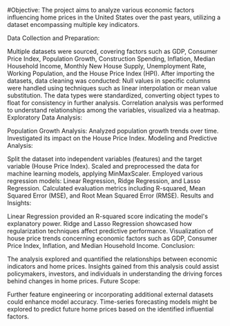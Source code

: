 #Objective:
The project aims to analyze various economic factors influencing home prices in the United States over the past years, utilizing a dataset encompassing multiple key indicators.

Data Collection and Preparation:

Multiple datasets were sourced, covering factors such as GDP, Consumer Price Index, Population Growth, Construction Spending, Inflation, Median Household Income, Monthly New House Supply, Unemployment Rate, Working Population, and the House Price Index (HPI).
After importing the datasets, data cleaning was conducted:
Null values in specific columns were handled using techniques such as linear interpolation or mean value substitution.
The data types were standardized, converting object types to float for consistency in further analysis.
Correlation analysis was performed to understand relationships among the variables, visualized via a heatmap.
Exploratory Data Analysis:

Population Growth Analysis:
Analyzed population growth trends over time.
Investigated its impact on the House Price Index.
Modeling and Predictive Analysis:

Split the dataset into independent variables (features) and the target variable (House Price Index).
Scaled and preprocessed the data for machine learning models, applying MinMaxScaler.
Employed various regression models:
Linear Regression, Ridge Regression, and Lasso Regression.
Calculated evaluation metrics including R-squared, Mean Squared Error (MSE), and Root Mean Squared Error (RMSE).
Results and Insights:

Linear Regression provided an R-squared score indicating the model's explanatory power.
Ridge and Lasso Regression showcased how regularization techniques affect predictive performance.
Visualization of house price trends concerning economic factors such as GDP, Consumer Price Index, Inflation, and Median Household Income.
Conclusion:

The analysis explored and quantified the relationships between economic indicators and home prices.
Insights gained from this analysis could assist policymakers, investors, and individuals in understanding the driving forces behind changes in home prices.
Future Scope:

Further feature engineering or incorporating additional external datasets could enhance model accuracy.
Time-series forecasting models might be explored to predict future home prices based on the identified influential factors.

